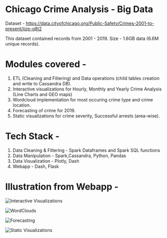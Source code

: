 # Chicago Crime Analysis - Big Data

Dataset - https://data.cityofchicago.org/Public-Safety/Crimes-2001-to-present/ijzp-q8t2

This dataset contained records from 2001 - 2019. Size - 1.6GB data (6.6M unique records).


# Modules covered - 
1. ETL (Cleaning and Filtering) and Data operations (child tables creation and write to Cassandra DB).
2. Interactive visualizations for Hourly, Monthly and Yearly Crime Analysis (Line Charts and GEO maps)
3. Wordcloud implementation for most occuring crime type and crime location.
4. Forecasting of crime for 2019.
5. Static visualizations for crime severity, Successful arrests (area-wise).


# Tech Stack - 

1. Data Cleaning & Filtering - Spark Dataframes and Spark SQL functions
2. Data Manipulation - Spark,Cassandra, Python, Pandas
3. Data Visualization - Plotly, Dash
4. Webapp - Dash, Flask


# Illustration from Webapp - 

![Interactive Visualizations](https://github.com/rohanharode/Crime-Analysis/blob/master/webapp_interactive_tab.png)

![WordClouds](https://github.com/rohanharode/Crime-Analysis/blob/master/webapp_wordcloud_tab.png)

![Forecasting](https://github.com/rohanharode/Crime-Analysis/blob/master/webapp_forecast_tab.png)

![Static Visualizations](https://github.com/rohanharode/Crime-Analysis/blob/master/webapp_static_tab.png)


